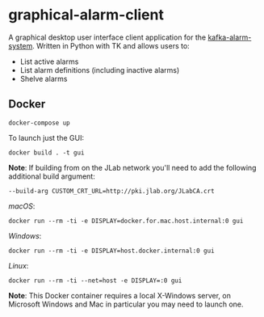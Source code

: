 # graphical-alarm-client
A graphical desktop user interface client application for the [kafka-alarm-system](https://github.com/JeffersonLab/kafka-alarm-system).  Written in Python with TK and allows users to:
- List active alarms
- List alarm definitions (including inactive alarms)
- Shelve alarms
## Docker
```
docker-compose up
```
To launch just the GUI:
```
docker build . -t gui 
```
**Note**: If building from on the JLab network you'll need to add the following additional build argument:
```
--build-arg CUSTOM_CRT_URL=http://pki.jlab.org/JLabCA.crt
```
_macOS_: 
```
docker run --rm -ti -e DISPLAY=docker.for.mac.host.internal:0 gui
```
_Windows_:
```
docker run --rm -ti -e DISPLAY=host.docker.internal:0 gui
```
_Linux_:
```
docker run --rm -ti --net=host -e DISPLAY=:0 gui
```
**Note**: This Docker container requires a local X-Windows server, on Microsoft Windows and Mac in particular you may need to launch one.
